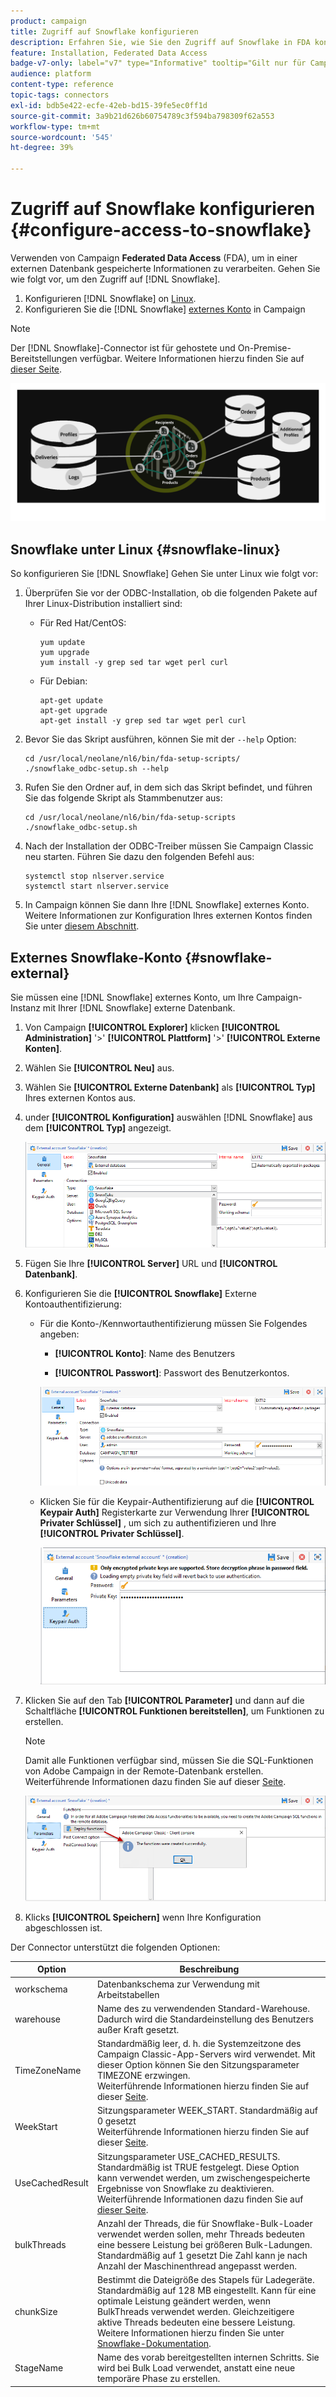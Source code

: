 ```yaml
---
product: campaign
title: Zugriff auf Snowflake konfigurieren
description: Erfahren Sie, wie Sie den Zugriff auf Snowflake in FDA konfigurieren
feature: Installation, Federated Data Access
badge-v7-only: label="v7" type="Informative" tooltip="Gilt nur für Campaign Classic v7"
audience: platform
content-type: reference
topic-tags: connectors
exl-id: bdb5e422-ecfe-42eb-bd15-39fe5ec0ff1d
source-git-commit: 3a9b21d626b60754789c3f594ba798309f62a553
workflow-type: tm+mt
source-wordcount: '545'
ht-degree: 39%

---
```


# Zugriff auf Snowflake konfigurieren {#configure-access-to-snowflake}



Verwenden von Campaign **Federated Data Access** (FDA), um in einer externen Datenbank gespeicherte Informationen zu verarbeiten. Gehen Sie wie folgt vor, um den Zugriff auf [!DNL Snowflake].

1. Konfigurieren [!DNL Snowflake] on [Linux](#snowflake-linux).
1. Konfigurieren Sie die [!DNL Snowflake] [externes Konto](#snowflake-external) in Campaign

>[!NOTE]
>
>Der [!DNL Snowflake]-Connector ist für gehostete und On-Premise-Bereitstellungen verfügbar. Weitere Informationen hierzu finden Sie auf [dieser Seite](../../installation/using/capability-matrix.md).

![](assets/snowflake_3.png)

## Snowflake unter Linux {#snowflake-linux}

So konfigurieren Sie [!DNL Snowflake] Gehen Sie unter Linux wie folgt vor:

1. Überprüfen Sie vor der ODBC-Installation, ob die folgenden Pakete auf Ihrer Linux-Distribution installiert sind:

   * Für Red Hat/CentOS:

     ```
     yum update
     yum upgrade
     yum install -y grep sed tar wget perl curl
     ```

   * Für Debian:

     ```
     apt-get update
     apt-get upgrade
     apt-get install -y grep sed tar wget perl curl
     ```

1. Bevor Sie das Skript ausführen, können Sie mit der `--help` Option:

   ```
   cd /usr/local/neolane/nl6/bin/fda-setup-scripts/
   ./snowflake_odbc-setup.sh --help
   ```

1. Rufen Sie den Ordner auf, in dem sich das Skript befindet, und führen Sie das folgende Skript als Stammbenutzer aus:

   ```
   cd /usr/local/neolane/nl6/bin/fda-setup-scripts
   ./snowflake_odbc-setup.sh
   ```

1. Nach der Installation der ODBC-Treiber müssen Sie Campaign Classic neu starten. Führen Sie dazu den folgenden Befehl aus:

   ```
   systemctl stop nlserver.service
   systemctl start nlserver.service
   ```

1. In Campaign können Sie dann Ihre [!DNL Snowflake] externes Konto. Weitere Informationen zur Konfiguration Ihres externen Kontos finden Sie unter [diesem Abschnitt](#snowflake-external).

## Externes Snowflake-Konto {#snowflake-external}

Sie müssen eine [!DNL Snowflake] externes Konto, um Ihre Campaign-Instanz mit Ihrer [!DNL Snowflake] externe Datenbank.

1. Von Campaign **[!UICONTROL Explorer]** klicken **[!UICONTROL Administration]** &#39;>&#39; **[!UICONTROL Plattform]** &#39;>&#39; **[!UICONTROL Externe Konten]**.

1. Wählen Sie **[!UICONTROL Neu]** aus.

1. Wählen Sie **[!UICONTROL Externe Datenbank]** als **[!UICONTROL Typ]** Ihres externen Kontos aus.

1. under **[!UICONTROL Konfiguration]** auswählen [!DNL Snowflake] aus dem **[!UICONTROL Typ]** angezeigt.

   ![](assets/snowflake_5.png)

1. Fügen Sie Ihre **[!UICONTROL Server]** URL und **[!UICONTROL Datenbank]**.

1. Konfigurieren Sie die **[!UICONTROL Snowflake]** Externe Kontoauthentifizierung:

   * Für die Konto-/Kennwortauthentifizierung müssen Sie Folgendes angeben:

      * **[!UICONTROL Konto]**: Name des Benutzers

      * **[!UICONTROL Passwort]**: Passwort des Benutzerkontos.

     ![](assets/snowflake.png)

   * Klicken Sie für die Keypair-Authentifizierung auf die **[!UICONTROL Keypair Auth]** Registerkarte zur Verwendung Ihrer **[!UICONTROL Privater Schlüssel]** , um sich zu authentifizieren und Ihre **[!UICONTROL Privater Schlüssel]**.

     ![](assets/snowflake_4.png)

1. Klicken Sie auf den Tab **[!UICONTROL Parameter]** und dann auf die Schaltfläche **[!UICONTROL Funktionen bereitstellen]**, um Funktionen zu erstellen.

   >[!NOTE]
   >
   >Damit alle Funktionen verfügbar sind, müssen Sie die SQL-Funktionen von Adobe Campaign in der Remote-Datenbank erstellen. Weiterführende Informationen dazu finden Sie auf dieser [Seite](../../configuration/using/adding-additional-sql-functions.md).

   ![](assets/snowflake_2.png)

1. Klicks **[!UICONTROL Speichern]** wenn Ihre Konfiguration abgeschlossen ist.

Der Connector unterstützt die folgenden Optionen:

| Option | Beschreibung  |
|---|---|
| workschema | Datenbankschema zur Verwendung mit Arbeitstabellen |
| warehouse | Name des zu verwendenden Standard-Warehouse. Dadurch wird die Standardeinstellung des Benutzers außer Kraft gesetzt. |
| TimeZoneName | Standardmäßig leer, d. h. die Systemzeitzone des Campaign Classic-App-Servers wird verwendet. Mit dieser Option können Sie den Sitzungsparameter TIMEZONE erzwingen. <br>Weiterführende Informationen hierzu finden Sie auf dieser [Seite](https://docs.snowflake.net/manuals/sql-reference/parameters.html#timezone). |
| WeekStart | Sitzungsparameter WEEK_START. Standardmäßig auf 0 gesetzt <br>Weiterführende Informationen hierzu finden Sie auf dieser [Seite](https://docs.snowflake.com/de/sql-reference/parameters.html#week-start). |
| UseCachedResult | Sitzungsparameter USE_CACHED_RESULTS. Standardmäßig ist TRUE festgelegt. Diese Option kann verwendet werden, um zwischengespeicherte Ergebnisse von Snowflake zu deaktivieren. <br>Weiterführende Informationen dazu finden Sie auf [dieser Seite](https://docs.snowflake.net/manuals/user-guide/querying-persisted-results.html). |
| bulkThreads | Anzahl der Threads, die für Snowflake-Bulk-Loader verwendet werden sollen, mehr Threads bedeuten eine bessere Leistung bei größeren Bulk-Ladungen. Standardmäßig auf 1 gesetzt Die Zahl kann je nach Anzahl der Maschinenthread angepasst werden. |
| chunkSize | Bestimmt die Dateigröße des Stapels für Ladegeräte. Standardmäßig auf 128 MB eingestellt. Kann für eine optimale Leistung geändert werden, wenn BulkThreads verwendet werden. Gleichzeitigere aktive Threads bedeuten eine bessere Leistung. <br>Weitere Informationen hierzu finden Sie unter [Snowflake-Dokumentation](https://docs.snowflake.net/manuals/sql-reference/sql/put.html). |
| StageName | Name des vorab bereitgestellten internen Schritts. Sie wird bei Bulk Load verwendet, anstatt eine neue temporäre Phase zu erstellen. |
